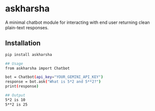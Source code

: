 # askharsha

A minimal chatbot module for interacting with end user returning clean plain-text responses.

## Installation

```bash
pip install askharsha

## Usage 
from askharsha import Chatbot

bot = Chatbot(api_key="YOUR_GEMINI_API_KEY")
response = bot.ask("What is 5*2 and 5**2?")
print(response)

## Output 
5*2 is 10  
5**2 is 25  


